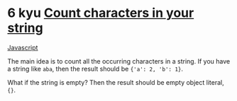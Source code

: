 # 6 kyu [Count characters in your string](https://www.codewars.com/kata/52efefcbcdf57161d4000091)

<!-- START LANGUAGE_LINKS -->

[Javascript](./javascript.js)

<!-- END LANGUAGE_LINKS -->

The main idea is to count all the occurring characters in a string. If you have a string like `aba`, then the result should be `{'a': 2, 'b': 1}`.

What if the string is empty? Then the result should be empty object literal, `{}`.